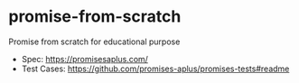 # promise-from-scratch
Promise from scratch for educational purpose

- Spec: https://promisesaplus.com/
- Test Cases: https://github.com/promises-aplus/promises-tests#readme
